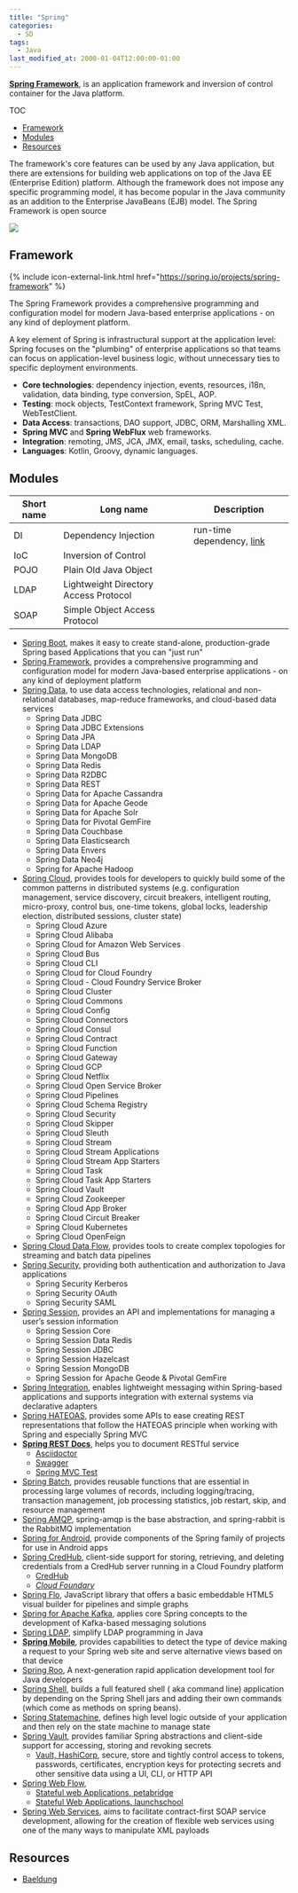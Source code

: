```yaml
---
title: "Spring"
categories:
  - SD
tags:
  - Java
last_modified_at: 2000-01-04T12:00:00-01:00
---
```


**[Spring Framework](https://spring.io/)**, is an application framework and inversion of control container for the Java platform. 

TOC

- [Framework](#framework)
- [Modules](#modules)
- [Resources](#resources)


The framework's core features can be used by any Java application, but there are extensions for building web applications on top of the Java EE (Enterprise Edition) platform. Although the framework does not impose any specific programming model, it has become popular in the Java community as an addition to the Enterprise JavaBeans (EJB) model. The Spring Framework is open source

![](/assets/images/posts/2000-01-04-Spring/1-spmodules.jpg)


## Framework
{% include icon-external-link.html href="https://spring.io/projects/spring-framework" %}

The Spring Framework provides a comprehensive programming and configuration model for modern Java-based enterprise applications - on any kind of deployment platform.

A key element of Spring is infrastructural support at the application level: Spring focuses on the "plumbing" of enterprise applications so that teams can focus on application-level business logic, without unnecessary ties to specific deployment environments.

- **Core technologies**: dependency injection, events, resources, i18n, validation, data binding, type conversion, SpEL, AOP.
- **Testing**: mock objects, TestContext framework, Spring MVC Test, WebTestClient.
- **Data Access**: transactions, DAO support, JDBC, ORM, Marshalling XML.
- **Spring MVC** and **Spring WebFlux** web frameworks.
- **Integration**: remoting, JMS, JCA, JMX, email, tasks, scheduling, cache.
- **Languages**: Kotlin, Groovy, dynamic languages.


## Modules

| Short name | Long name | Description |
| ---------- | --------- | ----------- |
| DI         | Dependency Injection | run-time dependency, [link](https://dzone.com/articles/dependency-injection-in-spring) |
| IoC        | Inversion of Control |  |
| POJO       | Plain Old Java Object |  |
| LDAP       | Lightweight Directory Access Protocol|  |
| SOAP       | Simple Object Access Protocol |  |


- [Spring Boot](https://spring.io/projects/spring-boot), makes it easy to create stand-alone, production-grade Spring based Applications that you can "just run"
- [Spring Framework](https://spring.io/projects/spring-framework), provides a comprehensive programming and configuration model for modern Java-based enterprise applications - on any kind of deployment platform
- [Spring Data](https://spring.io/projects/spring-data), to use data access technologies, relational and non-relational databases, map-reduce frameworks, and cloud-based data services
  - Spring Data JDBC
  - Spring Data JDBC Extensions
  - Spring Data JPA
  - Spring Data LDAP
  - Spring Data MongoDB
  - Spring Data Redis
  - Spring Data R2DBC
  - Spring Data REST
  - Spring Data for Apache Cassandra
  - Spring Data for Apache Geode
  - Spring Data for Apache Solr
  - Spring Data for Pivotal GemFire
  - Spring Data Couchbase
  - Spring Data Elasticsearch
  - Spring Data Envers
  - Spring Data Neo4j
  - Spring for Apache Hadoop
- [Spring Cloud](https://spring.io/projects/spring-cloud), provides tools for developers to quickly build some of the common patterns in distributed systems (e.g. configuration management, service discovery, circuit breakers, intelligent routing, micro-proxy, control bus, one-time tokens, global locks, leadership election, distributed sessions, cluster state)
  - Spring Cloud Azure
  - Spring Cloud Alibaba
  - Spring Cloud for Amazon Web Services
  - Spring Cloud Bus
  - Spring Cloud CLI
  - Spring Cloud for Cloud Foundry
  - Spring Cloud - Cloud Foundry Service Broker
  - Spring Cloud Cluster
  - Spring Cloud Commons
  - Spring Cloud Config
  - Spring Cloud Connectors
  - Spring Cloud Consul
  - Spring Cloud Contract
  - Spring Cloud Function
  - Spring Cloud Gateway
  - Spring Cloud GCP
  - Spring Cloud Netflix
  - Spring Cloud Open Service Broker
  - Spring Cloud Pipelines
  - Spring Cloud Schema Registry
  - Spring Cloud Security
  - Spring Cloud Skipper
  - Spring Cloud Sleuth
  - Spring Cloud Stream
  - Spring Cloud Stream Applications
  - Spring Cloud Stream App Starters
  - Spring Cloud Task
  - Spring Cloud Task App Starters
  - Spring Cloud Vault
  - Spring Cloud Zookeeper
  - Spring Cloud App Broker
  - Spring Cloud Circuit Breaker
  - Spring Cloud Kubernetes
  - Spring Cloud OpenFeign
- [Spring Cloud Data Flow](https://spring.io/projects/spring-cloud-dataflow), provides tools to create complex topologies for streaming and batch data pipelines
- [Spring Security](https://spring.io/projects/spring-security), providing both authentication and authorization to Java applications
  - Spring Security Kerberos
  - Spring Security OAuth
  - Spring Security SAML
- [Spring Session](https://spring.io/projects/spring-session), provides an API and implementations for managing a user’s session information
  - Spring Session Core
  - Spring Session Data Redis
  - Spring Session JDBC
  - Spring Session Hazelcast
  - Spring Session MongoDB
  - Spring Session for Apache Geode & Pivotal GemFire
- [Spring Integration](https://spring.io/projects/spring-integration), enables lightweight messaging within Spring-based applications and supports integration with external systems via declarative adapters
- [Spring HATEOAS](https://spring.io/projects/spring-hateoas), provides some APIs to ease creating REST representations that follow the HATEOAS principle when working with Spring and especially Spring MVC
- **[Spring REST Docs](https://spring.io/projects/spring-restdocs)**, helps you to document RESTful service
  - [Asciidoctor](https://asciidoctor.org)
  - [Swagger](https://swagger.io)
  - [Spring MVC Test](https://docs.spring.io/spring/docs/current/spring-framework-reference/#spring-mvc-test-framework)
- [Spring Batch](https://spring.io/projects/spring-batch), provides reusable functions that are essential in processing large volumes of records, including logging/tracing, transaction management, job processing statistics, job restart, skip, and resource management
- [Spring AMQP](https://spring.io/projects/spring-amqp), spring-amqp is the base abstraction, and spring-rabbit is the RabbitMQ implementation
- [Spring for Android](https://spring.io/projects/spring-android), provide components of the Spring family of projects for use in Android apps
- [Spring CredHub](https://spring.io/projects/spring-credhub), client-side support for storing, retrieving, and deleting credentials from a CredHub server running in a Cloud Foundry platform
  - [CredHub](https://github.com/cloudfoundry-incubator/credhub)
  - _[Cloud Foundary](https://www.cloudfoundry.org)_
- [Spring Flo](https://spring.io/projects/spring-flo), JavaScript library that offers a basic embeddable HTML5 visual builder for pipelines and simple graphs
- [Spring for Apache Kafka](https://spring.io/projects/spring-kafka), applies core Spring concepts to the development of Kafka-based messaging solutions
- [Spring LDAP](https://spring.io/projects/spring-ldap), simplify LDAP programming in Java
- **[Spring Mobile](https://spring.io/projects/spring-mobile)**, provides capabilities to detect the type of device making a request to your Spring web site and serve alternative views based on that device
- [Spring Roo](https://projects.spring.io/spring-roo/), A next-generation rapid application development tool for Java developers
- [Spring Shell](https://spring.io/projects/spring-shell), builds a full featured shell ( aka command line) application by depending on the Spring Shell jars and adding their own commands (which come as methods on spring beans).
- [Spring Statemachine](https://spring.io/projects/spring-statemachine), defines high level logic outside of your application and then rely on the state machine to manage state
- [Spring Vault](https://spring.io/projects/spring-vault), provides familiar Spring abstractions and client-side support for accessing, storing and revoking secrets
  - [Vault, HashiCorp](https://www.vaultproject.io), secure, store and tightly control access to tokens, passwords, certificates, encryption keys for protecting secrets and other sensitive data using a UI, CLI, or HTTP API
- [Spring Web Flow](https://spring.io/projects/spring-webflow), 
  - [Stateful web Applications, petabridge](https://petabridge.com/blog/stateful-web-applications/)
  - [Stateful Web Applications, launchschool](https://launchschool.com/books/http/read/statefulness)
- [Spring Web Services](https://spring.io/projects/spring-ws), aims to facilitate contract-first SOAP service development, allowing for the creation of flexible web services using one of the many ways to manipulate XML payloads


## Resources

- [Baeldung](https://www.baeldung.com)